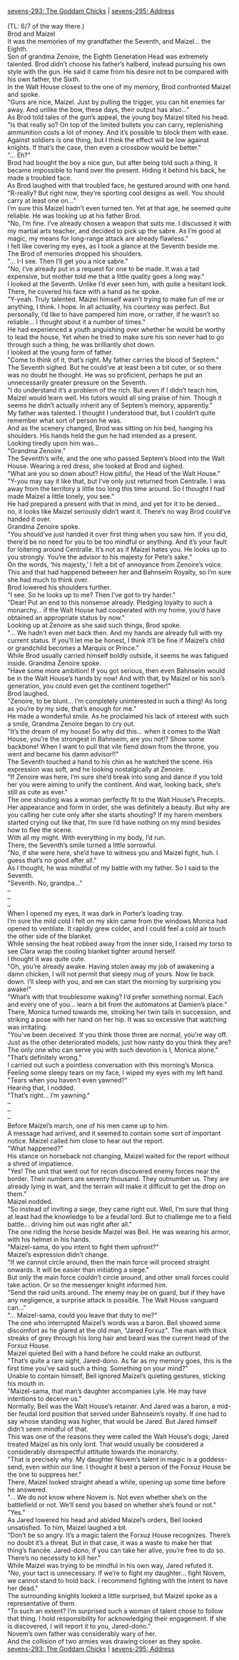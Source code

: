 [sevens-293: The Goddam Chicks](./sevens-293-the-goddam-chicks.md) | [sevens-295: Address](./sevens-295-address.md) <br/>
<br/>
(TL: 6/7 of the way there.)<br/>
Brod and Maizel<br/>
It was the memories of my grandfather the Seventh, and Maizel… the Eighth.<br/>
Son of grandma Zenoire, the Eighth Generation Head was extremely talented. Brod didn’t choose his father’s halberd, instead pursuing his own style with the gun. He said it came from his desire not to be compared with his own father, the Sixth.<br/>
In the Walt House closest to the one of my memory, Brod confronted Maizel and spoke.<br/>
"Guns are nice, Maizel. Just by pulling the trigger, you can hit enemies far away. And unlike the bow, these days, their output has also…"<br/>
As Brod told tales of the gun’s appeal, the young boy Maizel tilted his head.<br/>
"Is that really so? On top of the limited bullets you can carry, replenishing ammunition costs a lot of money. And it’s possible to block them with ease. Against soldiers is one thing, but I think the effect will be low against knights. If that’s the case, then even a crossbow would be better."<br/>
"… Eh?"<br/>
Brod had bought the boy a nice gun, but after being told such a thing, it became impossible to hand over the present. Hiding it behind his back, he made a troubled face.<br/>
As Brod laughed with that troubled face, he gestured around with one hand.<br/>
"R-really? But right now, they’re sporting cool designs as well. You should carry at least one on…"<br/>
I’m sure this Maizel hadn’t even turned ten. Yet at that age, he seemed quite reliable. He was looking up at his father Brod.<br/>
"No, I’m fine. I’ve already chosen a weapon that suits me. I discussed it with my martial arts teacher, and decided to pick up the sabre. As I’m good at magic, my means for long-range attack are already flawless."<br/>
I felt like covering my eyes, as I took a glance at the Seventh beside me. The Brod of memories dropped his shoulders.<br/>
"… I-I see. Then I’ll get you a nice sabre."<br/>
"No, I’ve already put in a request for one to be made. It was a tad expensive, but mother told me that a little quality goes a long way."<br/>
I looked at the Seventh. Unlike I’d ever seen him, with quite a hesitant look.<br/>
There, he covered his face with a hand as he spoke.<br/>
"Y-yeah. Truly talented. Maizel himself wasn’t trying to make fun of me or anything, I think. I hope. In all actuality, his courtesy was perfect. But personally, I’d like to have pampered him more, or rather, if he wasn’t so reliable… I thought about it a number of times."<br/>
He had experienced a youth anguishing over whether he would be worthy to lead the house, Yet when he tried to make sure his son never had to go through such a thing, he was brilliantly shot down.<br/>
I looked at the young form of father.<br/>
"Come to think of it, that’s right. My father carries the blood of Septem."<br/>
The Seventh sighed. But he could’ve at least been a bit cuter, or so there was no doubt he thought. He was so proficient, perhaps he put an unnecessarily greater pressure on the Seventh.<br/>
"I do understand it’s a problem of the rich. But even if I didn’t teach him, Maizel would learn well. His tutors would all sing praise of him. Though it seems he didn’t actually inherit any of Septem’s memory, apparently."<br/>
My father was talented. I thought I understood that, but I couldn’t quite remember what sort of person he was.<br/>
And as the scenery changed, Brod was sitting on his bed, hanging his shoulders. His hands held the gun he had intended as a present.<br/>
Looking tiredly upon him was…<br/>
"Grandma Zenoire."<br/>
The Seventh’s wife, and the one who passed Septem’s blood into the Walt House. Wearing a red dress, she looked at Brod and sighed.<br/>
"What are you so down about? How pitiful, the Head of the Walt House."<br/>
"Y-you may say it like that, but I’ve only just returned from Centralle. I was away from the territory a little too long this time around. So I thought I had made Maizel a little lonely, you see."<br/>
He had prepared a present with that in mind, and yet for it to be denied… no, it looks like Maizel seriously didn’t want it. There’s no way Brod could’ve handed it over.<br/>
Grandma Zenoire spoke.<br/>
"You should’ve just handed it over first thing when you saw him. If you did, there’d be no need for you to be too mindful or anything. And it’s your fault for loitering around Centralle. It’s not as if Maizel hates you. He looks up to you strongly. You’re the advisor to his majesty for Pete’s sake."<br/>
On the words, ‘his majesty,’ I felt a bit of annoyance from Zenoire’s voice. This and that had happened between her and Bahnseim Royalty, so I’m sure she had much to think over.<br/>
Brod lowered his shoulders further.<br/>
"I see. So he looks up to me? Then I’ve got to try harder."<br/>
"Dear! Put an end to this nonsense already. Pledging loyalty to such a monarchy… if the Walt House had cooperated with my home, you’d have obtained an appropriate status by now."<br/>
Looking up at Zenoire as she said such things, Brod spoke.<br/>
"… We hadn’t even met back then. And my hands are already full with my current status. If you’ll let me be honest, I think it’ll be fine if Maizel’s child or grandchild becomes a Marquis or Prince."<br/>
While Brod usually carried himself boldly outside, it seems he was fatigued inside. Grandma Zenoire spoke.<br/>
"Have some more ambition! If you got serious, then even Bahnseim would be in the Walt House’s hands by now! And with that, by Maizel or his son’s generation, you could even get the continent together!"<br/>
Brod laughed.<br/>
"Zenoire, to be blunt… I’m completely uninterested in such a thing! As long as you’re by my side, that’s enough for me."<br/>
He made a wonderful smile. As he proclaimed his lack of interest with such a smile, Grandma Zenoire began to cry out.<br/>
"It’s the dream of my house! So why did this… when it comes to the Walt House, you’re the strongest in Bahnseim, are you not!? Show some backbone! When I want to pull that vile fiend down from the throne, you went and became his damn advisor!!"<br/>
The Seventh touched a hand to his chin as he watched the scene. His expression was soft, and he looking nostalgically at Zenoire.<br/>
"If Zenoire was here, I’m sure she’d break into song and dance if you told her you were aiming to unify the continent. And wait, looking back, she’s still as cute as ever."<br/>
The one shouting was a woman perfectly fit to the Walt House’s Precepts. Her appearance and form in order, she was definitely a beauty. But why are you calling her cute only after she starts shouting? If my harem members started crying out like that, I’m sure I’d have nothing on my mind besides how to flee the scene.<br/>
With all my might. With everything in my body, I’d run.<br/>
There, the Seventh’s smile turned a little sorrowful.<br/>
"No, if she were here, she’d have to witness you and Maizel fight, huh. I guess that’s no good after all."<br/>
As I thought, he was mindful of my battle with my father. So I said to the Seventh.<br/>
"Seventh. No, grandpa…"<br/>
–<br/>
–<br/>
–<br/>
When I opened my eyes, it was dark in Porter’s loading tray.<br/>
I’m sure the mild cold I felt on my skin came from the windows Monica had opened to ventilate. It rapidly grew colder, and I could feel a cold air touch the other side of the blanket.<br/>
While sensing the heat robbed away from the inner side, I raised my torso to see Clara wrap the cooling blanket tighter around herself.<br/>
I thought it was quite cute.<br/>
"Oh, you’re already awake. Having stolen away my job of awakening a damn chicken, I will not permit that sleepy mug of yours. Now lie back down. I’ll sleep with you, and we can start the morning by surprising you awake!"<br/>
"What’s with that troublesome waking? I’d prefer something normal. Each and every one of you… learn a bit from the automatons at Damien’s place."<br/>
There, Monica turned towards me, stroking her twin tails in succession, and striking a pose with her hand on her hip. It was so excessive that watching was irritating.<br/>
"You’ve been deceived. If you think those three are normal, you’re way off. Just as the other deteriorated models, just how nasty do you think they are? The only one who can serve you with such devotion is I, Monica alone."<br/>
"That’s definitely wrong."<br/>
I carried out such a pointless conversation with this morning’s Monica. Feeling some sleepy tears on my face, I wiped my eyes with my left hand.<br/>
"Tears when you haven’t even yawned?"<br/>
Hearing that, I nodded.<br/>
"That’s right… I’m yawning."<br/>
–<br/>
–<br/>
–<br/>
Before Maizel’s march, one of his men came up to him.<br/>
A message had arrived, and it seemed to contain some sort of important notice. Maizel called him close to hear out the report.<br/>
"What happened?"<br/>
His stance on horseback not changing, Maizel waited for the report without a shred of impatience.<br/>
"Yes! The unit that went out for recon discovered enemy forces near the border. Their numbers are seventy thousand. They outnumber us. They are already lying in wait, and the terrain will make it difficult to get the drop on them."<br/>
Maizel nodded.<br/>
"So instead of inviting a siege, they came right out. Well, I’m sure that thing at least had the knowledge to be a feudal lord. But to challenge me to a field battle… driving him out was right after all."<br/>
The one riding the horse beside Maizel was Beil. He was wearing his armor, with his helmet in his hands.<br/>
"Maizel-sama, do you intent to fight them upfront?"<br/>
Maizel’s expression didn’t change.<br/>
"If we cannot circle around, then the main force will proceed straight onwards. It will be easier than initiating a siege."<br/>
But only the main force couldn’t circle around, and other small forces could take action. Or so the messenger knight informed him.<br/>
"Send the raid units around. The enemy may be on guard, but if they have any negligence, a surprise attack is possible. The Walt House vanguard can…"<br/>
"… Maizel-sama, could you leave that duty to me?"<br/>
The one who interrupted Maizel’s words was a baron. Beil showed some discomfort as he glared at the old man, "Jared Forxuz". The man with thick streaks of grey through his long hair and beard was the current head of the Forxuz House.<br/>
Maizel quieted Beil with a hand before he could make an outburst.<br/>
"That’s quite a rare sight, Jared-dono. As far as my memory goes, this is the first time you’ve said such a thing. Something on your mind?"<br/>
Unable to contain himself, Beil ignored Maizel’s quieting gestures, sticking his mouth in.<br/>
"Maizel-sama, that man’s daughter accompanies Lyle. He may have intentions to deceive us."<br/>
Normally, Beil was the Walt House’s retainer. And Jared was a baron, a mid-tier feudal lord position that served under Bahnseim’s royalty. If one had to say whose standing was higher, that would be Jared. But Jared himself didn’t seem mindful of that.<br/>
This was one of the reasons they were called the Walt House’s dogs; Jared treated Maizel as his only lord. That would usually be considered a considerably disrespectful attitude towards the monarchy.<br/>
"That is precisely why. My daughter Novem’s talent in magic is a goddess-send, even within our line. I thought it best a person of the Forxuz House be the one to suppress her."<br/>
There, Maizel looked straight ahead a while, opening up some time before he answered.<br/>
"… We do not know where Novem is. Not even whether she’s on the battlefield or not. We’ll send you based on whether she’s found or not."<br/>
"Yes."<br/>
As Jared lowered his head and abided Maizel’s orders, Beil looked unsatisfied. To him, Maizel laughed a bit.<br/>
"Don’t be so angry. It’s a magic talent the Forxuz House recognizes. There’s no doubt it’s a threat. But in that case, it was a waste to make her that thing’s fiancée. Jared-dono, if you can take her alive, you’re free to do so. There’s no necessity to kill her."<br/>
While Maizel was trying to be mindful in his own way, Jared refuted it.<br/>
"No, your tact is unnecessary. If we’re to fight my daughter… fight Novem, we cannot stand to hold back. I recommend fighting with the intent to have her dead."<br/>
The surrounding knights looked a little surprised, but Maizel spoke as a representative of them.<br/>
"To such an extent? I’m surprised such a woman of talent chose to follow that thing. I hold responsibility for acknowledging their engagement. If she is discovered, I will report it to you, Jared-dono."<br/>
Novem’s own father was considerably wary of her.<br/>
And the collision of two armies was drawing closer as they spoke.<br/>
[sevens-293: The Goddam Chicks](./sevens-293-the-goddam-chicks.md) | [sevens-295: Address](./sevens-295-address.md) <br/>

